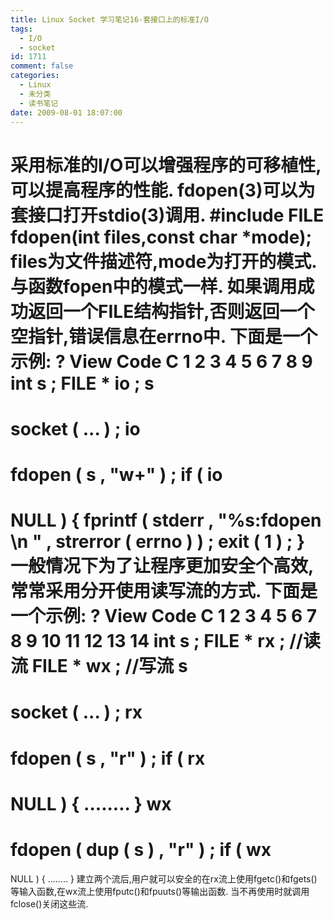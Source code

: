 ```yaml
---
title: Linux Socket 学习笔记16-套接口上的标准I/O
tags:
  - I/O
  - socket
id: 1711
comment: false
categories:
  - Linux
  - 未分类
  - 读书笔记
date: 2009-08-01 18:07:00
---
```


采用标准的I/O可以增强程序的可移植性,可以提高程序的性能.
fdopen(3)可以为套接口打开stdio(3)调用.
#include
FILE fdopen(int files,const char *mode);
files为文件描述符,mode为打开的模式.与函数fopen中的模式一样.
如果调用成功返回一个FILE结构指针,否则返回一个空指针,错误信息在errno中.
下面是一个示例:
?
View Code
C
1
2
3
4
5
6
7
8
9
int
s
;
FILE
*
io
;
s
=
socket
(
...
)
;
io
=
fdopen
(
s
,
"w+"
)
;
if
(
io
==
NULL
)
{
fprintf
(
stderr
,
"%s:fdopen
\n
"
,
strerror
(
errno
)
)
;
exit
(
1
)
;
}
一般情况下为了让程序更加安全个高效,常常采用分开使用读写流的方式.
下面是一个示例:
?
View Code
C
1
2
3
4
5
6
7
8
9
10
11
12
13
14
int
s
;
FILE
*
rx
;
//读流
FILE
*
wx
;
//写流
s
=
socket
(
...
)
;
rx
=
fdopen
(
s
,
"r"
)
;
if
(
rx
==
NULL
)
{
........
}
wx
=
fdopen
(
dup
(
s
)
,
"r"
)
;
if
(
wx
==
NULL
)
{
........
}
建立两个流后,用户就可以安全的在rx流上使用fgetc()和fgets()等输入函数,在wx流上使用fputc()和fpuuts()等输出函数.
当不再使用时就调用fclose()关闭这些流.